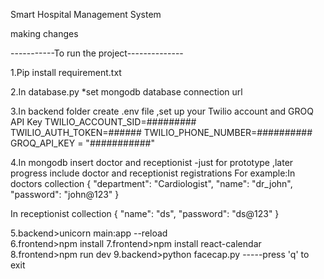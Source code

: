 Smart Hospital Management System

making changes

-----------To run the project-------------- 

1.Pip install requirement.txt

2.In database.py
*set mongodb database connection url


3.In backend folder 
create .env file ,set up your Twilio account and GROQ API Key
TWILIO_ACCOUNT_SID=#########
TWILIO_AUTH_TOKEN=######
TWILIO_PHONE_NUMBER=##########
GROQ_API_KEY = "###########"

4.In mongodb insert  doctor and receptionist -just for prototype ,later progress include doctor and receptionist registrations
For example:In doctors collection
{
  "department": "Cardiologist",
  "name": "dr_john",
  "password": "john@123"
}

In receptionist collection 
{
  "name": "ds",
  "password": "ds@123"
}

 
5.backend>unicorn main:app --reload     
6.frontend>npm install
7.frontend>npm install react-calendar
8.frontend>npm run dev
9.backend>python facecap.py   -----press 'q' to exit     
